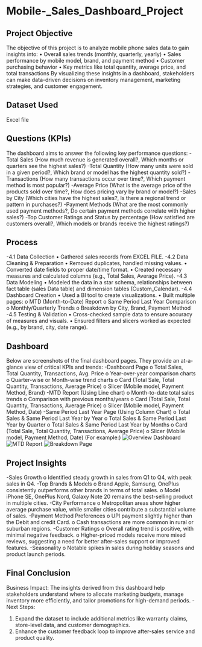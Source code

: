 # Mobile-_Sales_Dashboard_Project
## Project Objective
The objective of this project is to analyze mobile phone sales data to gain insights into:
•	Overall sales trends (monthly, quarterly, yearly)
•	Sales performance by mobile model, brand, and payment method
•	Customer purchasing behavior
•	Key metrics like total quantity, average price, and total transactions
By visualizing these insights in a dashboard, stakeholders can make data-driven decisions on inventory management, marketing strategies, and customer engagement.

## Dataset Used
Excel file

## Questions (KPIs)
The dashboard aims to answer the following key performance questions:
-Total Sales (How much revenue is generated overall?, Which months or quarters see the highest sales?)
-Total Quantity (How many units were sold in a given period?, Which brand or model has the highest quantity sold?)
-Transactions (How many transactions occur over time?, Which payment method is most popular?)
-Average Price (What is the average price of the products sold over time?, How does pricing vary by brand or model?)
-Sales by City (Which cities have the highest sales?, Is there a regional trend or pattern in purchases?)
-Payment Methods (What are the most commonly used payment methods?, Do certain payment methods correlate with higher sales?)
-Top Customer Ratings and Status by percentage (How satisfied are customers overall?, Which models or brands receive the highest ratings?)

## Process
-4.1 Data Collection
•	Gathered sales records from EXCEL FILE.
-4.2 Data Cleaning & Preparation
•	Removed duplicates, handled missing values.
•	Converted date fields to proper date/time format.
•	Created necessary measures and calculated columns (e.g., Total Sales, Average Price).
-4.3 Data Modeling
•	Modeled the data in a star schema, relationships between fact table (sales Data table) and dimension tables (Custom_Calendar).
-4.4 Dashboard Creation
•	Used a BI tool to create visualizations.
•	Built multiple pages:
o	MTD (Month-to-Date) Report
o	Same Period Last Year Comparison
o	Monthly/Quarterly Trends
o	Breakdown by City, Brand, Payment Method
-4.5 Testing & Validation
•	Cross-checked sample data to ensure accuracy of measures and visuals.
•	Ensured filters and slicers worked as expected (e.g., by brand, city, date range).

## Dashboard
Below are screenshots of the final dashboard pages. They provide an at-a-glance view of critical KPIs and trends:
-Dashboard Page
o	Total Sales, Total Quantity, Transactions, Avg. Price
o	Year-over-year comparison charts
o	Quarter-wise or Month-wise trend charts
o	Card (Total Sale, Total Quantity, Transactions, Average Price)
o	Slicer (Mobile model, Payment Method, Brand)
-MTD Report (Using Line chart)
o	Month-to-date total sales trends
o	Comparison with previous months/years
o	Card (Total Sale, Total Quantity, Transactions, Average Price)
o	Slicer (Mobile model, Payment Method, Date)
-Same Period Last Year Page (Using Column Chart)
o	Total Sales & Same Period Last Year by Year
o	Total Sales & Same Period Last Year by Quarter 
o	Total Sales & Same Period Last Year by Months 
o	Card (Total Sale, Total Quantity, Transactions, Average Price)
o	Slicer (Mobile model, Payment Method, Date)
(For example:)
![Overview Dashboard](images/overview.png)
![MTD Report](images/mtd_report.png)
![Breakdown Page](images/breakdown.png)

## Project Insights
-Sales Growth
o	Identified steady growth in sales from Q1 to Q4, with peak sales in Q4.
-Top Brands & Models
o	Brand Apple, Samsung, OnePlus consistently outperforms other brands in terms of total sales.
o	Model iPhone SE, OnePlus Nord, Galaxy Note 20 remains the best-selling product in multiple cities.
-City Performance
o	Metropolitan areas show higher average purchase value, while smaller cities contribute a substantial volume of sales.
-Payment Method Preferences
o	UPI payment slightly higher than the Debit and credit Card.
o	Cash transactions are more common in rural or suburban regions.
-Customer Ratings
o	Overall rating trend is positive, with minimal negative feedback.
o	Higher-priced models receive more mixed reviews, suggesting a need for better after-sales support or improved features.
-Seasonality
o	Notable spikes in sales during holiday seasons and product launch periods.

## Final Conclusion
Business Impact: The insights derived from this dashboard help stakeholders understand where to allocate marketing budgets, manage inventory more efficiently, and tailor promotions for high-demand periods.
-Next Steps:
1.	Expand the dataset to include additional metrics like warranty claims, store-level data, and customer demographics.
2.	Enhance the customer feedback loop to improve after-sales service and product quality.

